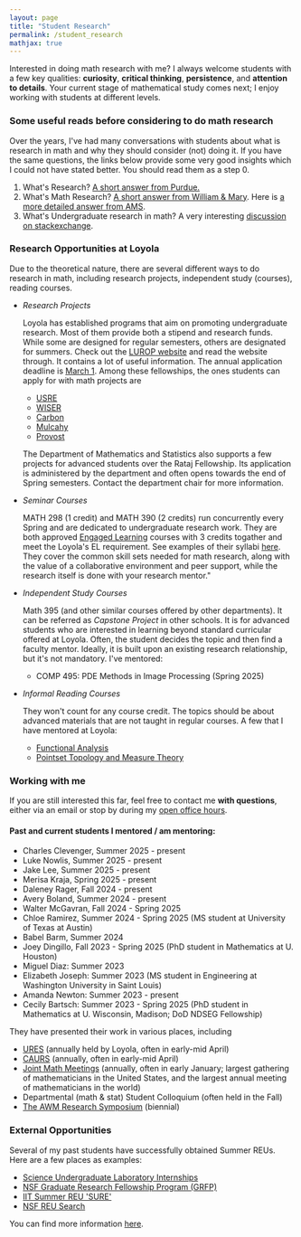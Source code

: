 ```yaml
---
layout: page
title: "Student Research"
permalink: /student_research
mathjax: true
---
```


Interested in doing math research with me? I always welcome students with a few key qualities: **curiosity**, **critical thinking**, **persistence**, and **attention to details**. 
Your current stage of mathematical study comes next; I enjoy working with students at different levels. 

### Some useful reads before considering to do math research
Over the years, I've had many conversations with students about what is research in math and why they should consider (not) doing it. If you have the same questions, the links below provide some very good insights which I could not have stated better. You should read them as a step 0.

1. What's Research? [A short answer from Purdue.](https://www.purdue.edu/science/careers/find_internship_research/getting_started_with_research/what_is_research.html)
2. What's Math Research? [A short answer from William & Mary](https://www.wm.edu/as/mathematics/research/undergraduate_research/). Here is [a more detailed answer from AMS](https://blogs.ams.org/phdplus/2017/04/17/math-is-like-science-only-proof-y/).
3. What's Undergraduate research in math? A very interesting [discussion on stackexchange](https://academia.stackexchange.com/questions/49595/is-it-common-for-an-undergraduate-thesis-in-pure-mathematics-to-prove-something).


### Research Opportunities at Loyola
Due to the theoretical nature, there are several different ways to do research in math, including research projects, independent study (courses), reading courses.

- _Research Projects_

  Loyola has established programs that aim on promoting undergraduate research. Most of them provide both a stipend and research funds. While some are designed for regular semesters, others are designated for summers. Check out the [LUROP website](https://www.luc.edu/celts/programs/undergraduateresearch/) and read the website through. It contains a lot of useful information. The annual application deadline is <ins>March 1</ins>. Among these fellowships, the ones students can apply for with math projects are 
  - [USRE](https://www.luc.edu/cas/academics/undergraduateresearchopportunities/)
  - [WISER](https://www.luc.edu/gannon/wiser.shtml)
  - [Carbon](https://www.luc.edu/celts/programs/undergraduateresearch/fellowships/carbonfellows/)
  - [Mulcahy](https://www.luc.edu/cas/academics/undergraduateresearchopportunities/mulcahyfellowshipexperiences/)
  - [Provost](https://www.luc.edu/celts/programs/undergraduateresearch/fellowships/provostfellowship/)

  The Department of Mathematics and Statistics also supports a few projects for advanced students over the Rataj Fellowship. Its application is administered by the department and often opens towards the end of Spring semesters. Contact the department chair for more information.


- _Seminar Courses_
  
  MATH 298 (1 credit) and MATH 390 (2 credits) run concurrently every Spring and are dedicated to undergraduate research work. They are both approved <ins>Engaged Learning</ins> courses with 3 credits togather and meet the Loyola's EL requirement. See examples of their syllabi [here](https://loyolauniversitychicago-my.sharepoint.com/:f:/g/personal/xwan1_luc_edu/EmLEoqdNFG5GoQP56-2v0sgB_UWlK9cDdbK2Jr9BELW6GA). They cover the common skill sets needed for math research, along with the value of a collaborative environment and peer support, while the research itself is done with your research mentor."


- _Independent Study Courses_
  
  Math 395 (and other similar courses offered by other departments). It can be referred as _Capstone Project_ in other schools. It is for advanced students who are interested in learning beyond standard curricular offered at Loyola. Often, the student decides the topic and then find a faculty mentor. Ideally, it is built upon an existing research relationship, but it's not mandatory. I've mentored:
  - COMP 495: PDE Methods in Image Processing (Spring 2025)


- _Informal Reading Courses_

  They won't count for any course credit. The topics should be about advanced materials that are not taught in regular courses. A few that I have mentored at Loyola:
  - [Functional Analysis](https://www.overleaf.com/read/dtdrczdwrbnt#79c706)
  - [Pointset Topology and Measure Theory](https://www.overleaf.com/read/thmjyvvtcffc#7268f6)

### Working with me

If you are still interested this far, feel free to contact me **with questions**, either via an email or stop by during my [open office hours](https://xiangwanmath.github.io/).  

#### Past and current students I mentored / am mentoring:


<!---
  - [Babel Barm](https://github.com/xiangwanmath/luc_USRE/blob/main/B.Barm_USRE_2024.ipynb): Summer. 2024 ([talk slides](https://github.com/xiangwanmath/luc_USRE/blob/main/B.Babel_slides_USRE_2024.pdf))
  - [Avery Boland](https://github.com/averyb197/Real-USRE): Summer. 2024  
--->
  - Charles Clevenger, Summer 2025 - present
  - Luke Nowlis, Summer 2025 - present
  - Jake Lee, Summer 2025 - present
  - Merisa Kraja, Spring 2025 - present
  - Daleney Rager, Fall 2024 - present
  - Avery Boland, Summer 2024 - present
  - Walter McGavran, Fall 2024 - Spring 2025
  - Chloe Ramirez, Summer 2024 - Spring 2025 (MS student at University of Texas at Austin)
  - Babel Barm, Summer 2024
  - Joey Dingillo, Fall 2023 - Spring 2025 (PhD student in Mathematics at U. Houston)
  - Miguel Diaz: Summer 2023
  - Elizabeth Joseph: Summer 2023 (MS student in Engineering at Washington University in Saint Louis)
  - Amanda Newton: Summer 2023 - present
  - Cecily Bartsch: Summer 2023 - Spring 2025 (PhD student in Mathematics at U. Wisconsin, Madison; DoD NDSEG Fellowship)

They have presented their work in various places, including
- [URES](https://www.luc.edu/celts/symposium/) (annually held by Loyola, often in early-mid April)
- [CAURS](https://www.caurs.com/) (annually, often in early-mid April)
- [Joint Math Meetings](https://www.ams.org/meetings/national/national) (annually, often in early January; largest gathering of mathematicians in the United States, and the largest annual meeting of mathematicians in the world)
- Departmental (math & stat) Student Colloquium (often held in the Fall)
- [The AWM Research Symposium](https://awm-math.org/meetings/) (biennial)

### External Opportunities

Several of my past students have successfully obtained Summer REUs. Here are a few places as examples:
- [Science Undergraduate Laboratory Internships](https://science.osti.gov/wdts/suli)
- [NSF Graduate Research Fellowship Program (GRFP)](https://new.nsf.gov/funding/opportunities/nsf-graduate-research-fellowship-program-grfp)
- [IIT Summer REU 'SURE'](https://www.iit.edu/computing/research/student-research/SURE)
- [NSF REU Search](https://www.nsf.gov/funding/initiatives/reu/search?f%5b0%5d=reu_research_area:25741)

You can find more information [here](https://www.luc.edu/math/scholarshipsopportunities/).

